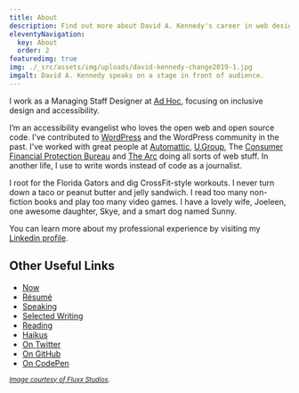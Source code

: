 ```yaml
---
title: About
description: Find out more about David A. Kennedy's career in web design and accessibility.
eleventyNavigation:
  key: About
  order: 2
featuredimg: true
img: ./_src/assets/img/uploads/david-kennedy-change2019-1.jpg
imgalt: David A. Kennedy speaks on a stage in front of audience.
---
```


I work as a Managing Staff Designer at [Ad Hoc](https://adhocteam.us/), focusing on inclusive design and accessibility.

I’m an accessibility evangelist who loves the open web and open source code. I’ve contributed to [WordPress](https://wordpress.org/) and the WordPress community in the past. I've worked with great people at [Automattic](https://automattic.com/), [U.Group](https://u.group/), The [Consumer Financial Protection Bureau](http://www.consumerfinance.gov/) and [The Arc](http://www.thearc.org/) doing all sorts of web stuff. In another life, I use to write words instead of code as a journalist.

I root for the Florida Gators and dig CrossFit-style workouts. I never turn down a taco or peanut butter and jelly sandwich. I read too many non-fiction books and play too many video games. I have a lovely wife, Joeleen, one awesome daughter, Skye, and a smart dog named Sunny.

You can learn more about my professional experience by visiting my [Linkedin profile](http://www.linkedin.com/in/davidakennedy).

## Other Useful Links

- [Now](/now/)
- [Résumé](/resume/)
- [Speaking](/speaking/)
- [Selected Writing](/tag/selected-writing/)
- [Reading](/reading/)
- [Haikus](/haikus/)
- [On Twitter](https://twitter.com/davidakennedy)
- [On GitHub](https://github.com/davidakennedy)
- [On CodePen](https://codepen.io/davidakennedy)

<small>[_Image courtesy of Fluxx Studios_](https://www.flickr.com/gp/fluxxstudios/8a31AC).</small>
